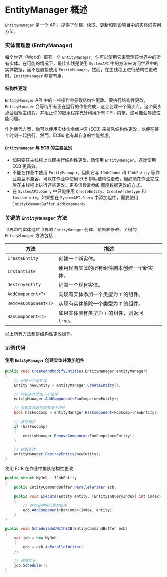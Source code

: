 # EntityManager 概述

`EntityManager` 是一个 API，提供了创建、读取、更新和销毁项目中的实体的实用方法。

### 实体管理器 (EntityManager)

每个世界（World）都有一个 `EntityManager`，你可以使用它来管理该世界中的所有实体。在可能的情况下，最佳实践是使用 `SystemAPI` 中的方法来访问世界中的实体数据，而不是直接使用 `EntityManager`。然而，在主线程上进行结构性更改时，`EntityManager` 非常有用。

#### 结构性更改

`EntityManager` API 中的一些操作会导致结构性更改。要执行结构性更改，`EntityManager` 会等待所有正在运行的作业完成，这会创建一个同步点。这个同步点会阻塞主线程，并阻止你的应用程序充分利用所有 CPU 内核，这可能会导致性能问题。

作为替代方案，你可以使用实体命令缓冲区 (ECB) 来排队结构性更改，以便在某个时刻一起执行。然而，ECBs 也有其自身的性能考虑。

#### `EntityManager` 与 ECB 的主要区别

* 如果要在主线程上立即执行结构性更改，请使用 `EntityManager`。这比使用 ECB 更高效。
* 不能在作业中使用 `EntityManager`，因此它与 `IJobChunk` 和 `IJobEntity` 等作业类型不兼容。可以在作业中使用 ECB 排队结构性更改，但必须在作业完成后在主线程上执行这些更改。更多信息请参阅 [调度数据更改的方式](https://docs.unity3d.com/Manual/system-update-order.html)。
* 在 `SystemAPI.Query` 中只能使用 `CreateEntity`、`CreateArchetype` 和 `Instantiate`。如果想在 `SystemAPI.Query` 中添加组件，需要使用 `EntityCommandBuffer.AddComponent`。

### 关键的 `EntityManager` 方法

世界中的实体通过世界的 `EntityManager` 创建、销毁和修改。关键的 `EntityManager` 方法包括：

| 方法                   | 描述                            |
| -------------------- | ----------------------------- |
| `CreateEntity`       | 创建一个新实体。                      |
| `Instantiate`        | 使用现有实体的所有组件副本创建一个新实体。         |
| `DestroyEntity`      | 销毁一个现有实体。                     |
| `AddComponent<T>`    | 向现有实体添加一个类型为 `T` 的组件。         |
| `RemoveComponent<T>` | 从现有实体移除一个类型为 `T` 的组件。         |
| `HasComponent<T>`    | 如果实体具有类型为 `T` 的组件，则返回 `true`。 |

以上所有方法都是结构性更改操作。

### 示例代码

#### 使用 `EntityManager` 创建实体并添加组件

```csharp
public void CreateAndModifyEntities(EntityManager entityManager)
{
    // 创建一个新实体
    Entity newEntity = entityManager.CreateEntity();

    // 向新实体添加一个组件
    entityManager.AddComponent<FooComp>(newEntity);

    // 检查实体是否具有某个组件
    bool hasFooComp = entityManager.HasComponent<FooComp>(newEntity);
    
    // 移除组件
    if (hasFooComp)
    {
        entityManager.RemoveComponent<FooComp>(newEntity);
    }

    // 销毁实体
    entityManager.DestroyEntity(newEntity);
}
```

使用 ECB 在作业中排队结构性更改

```csharp
public struct MyJob : IJobEntity
{
    public EntityCommandBuffer.ParallelWriter ecb;

    public void Execute(Entity entity, [EntityInQueryIndex] int index)
    {
        // 在作业中排队添加组件
        ecb.AddComponent<BarComp>(index, entity);
    }
}

public void ScheduleJobWithECB(EntityCommandBuffer ecb)
{
    var job = new MyJob
    {
        ecb = ecb.AsParallelWriter()
    };

    // 调度作业
    job.Schedule();
}

```

